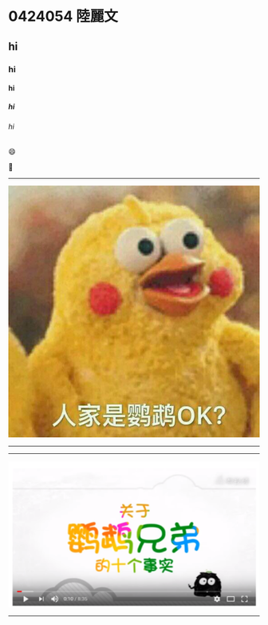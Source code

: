 # 0424054 陸麗文
## hi
### hi
#### hi
##### hi
###### hi

:smile:

:date:

***
![BrotherBirds](BrotherBirds.jpg "鸚鵡兄弟")
***

***
[![關於鸚鵡兄弟的十件事](BrotherBirds-Viedo.png)](https://www.youtube.com/watch?v=1qCmn4bXhns "關於鸚鵡兄弟的十件事")
***
